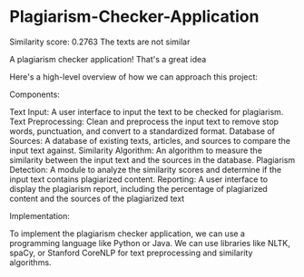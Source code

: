 # Plagiarism-Checker-Application

Similarity score: 0.2763
The texts are not similar

A plagiarism checker application! That's a great idea

Here's a high-level overview of how we can approach this project:

Components:

Text Input: A user interface to input the text to be checked for plagiarism.
Text Preprocessing: Clean and preprocess the input text to remove stop words, punctuation, and convert to a standardized format.
Database of Sources: A database of existing texts, articles, and sources to compare the input text against.
Similarity Algorithm: An algorithm to measure the similarity between the input text and the sources in the database.
Plagiarism Detection: A module to analyze the similarity scores and determine if the input text contains plagiarized content.
Reporting: A user interface to display the plagiarism report, including the percentage of plagiarized content and the sources of the plagiarized text


Implementation:

To implement the plagiarism checker application, we can use a programming language like Python or Java. We can use libraries like NLTK, spaCy, or Stanford CoreNLP for text preprocessing and similarity algorithms.
